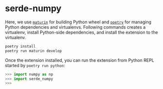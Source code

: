 # serde-numpy

Here, we use [`maturin`][maturin] for building Python wheel and
[`poetry`][poetry] for managing Python dependencies and virtualenvs.
Following commands creates a virtualenv, install Python-side
dependencies, and install the extension to the virtualenv.

```bash
poetry install
poetry run maturin develop
```

Once the extension installed, you can run the extension from
Python REPL started by `poetry run python`:

```python
>>> import numpy as np
>>> import serde_numpy
>>> 
```

[maturin]: https://github.com/PyO3/maturin
[poetry]: https://python-poetry.org/
